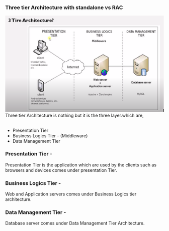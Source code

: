 ### Three tier Architecture with standalone vs RAC
<img src="img/three-tier-architecture.png">
Three tier Architecture is nothing but it is the three layer.which are,<br><br>

 * Presentation Tier
 * Business Logics Tier - (Middleware)
 * Data Management Tier
### Presentation Tier -
<p>Presentation Tier is the application which are used by the clients such as browsers and devices comes under presentation Tier.</p>

### Business Logics Tier -
<p>Web and Application servers comes under Business Logics tier architecture.</p> 

### Data Management Tier -
<p>Database server comes under Data Management Tier Architecture.</p>